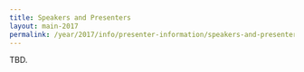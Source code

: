```yaml
---
title: Speakers and Presenters
layout: main-2017
permalink: /year/2017/info/presenter-information/speakers-and-presenters
---
```


TBD.
